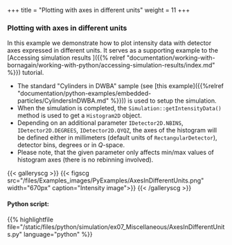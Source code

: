 +++
title = "Plotting with axes in different units"
weight = 11
+++

### Plotting with axes in different units

In this example we demonstrate how to plot intensity data with detector axes expressed in different units. It serves as a supporting example to the [Accessing simulation results
]({{% relref "documentation/working-with-bornagain/working-with-python/accessing-simulation-results/index.md" %}}) tutorial.

* The standard "Cylinders in DWBA" sample (see [this example]({{%relref "documentation/python-examples/embedded-particles/CylindersInDWBA.md" %}})) is used to setup the simulation.
* When the simulation is completed, the `Simulation::getIntensityData()` method is used to get a `Histogram2D` object.
* Depending on an additional parameter `IDetector2D.NBINS`, `IDetector2D.DEGREES`, `IDetector2D.QYQZ`, the axes of the histogram will be defined either in millimeters (default units of `RectangularDetector`), detector bins, degrees or in $Q$-space.
* Please note, that the given parameter only affects min/max values of histogram axes (there is no rebinning involved).


{{< galleryscg >}}
{{< figscg src="/files/Examples_images/PyExamples/AxesInDifferentUnits.png" width="670px" caption="Intensity image">}}
{{< /galleryscg >}}

#### Python script:
{{% highlightfile file="/static/files/python/simulation/ex07_Miscellaneous/AxesInDifferentUnits.py" language="python" %}}
